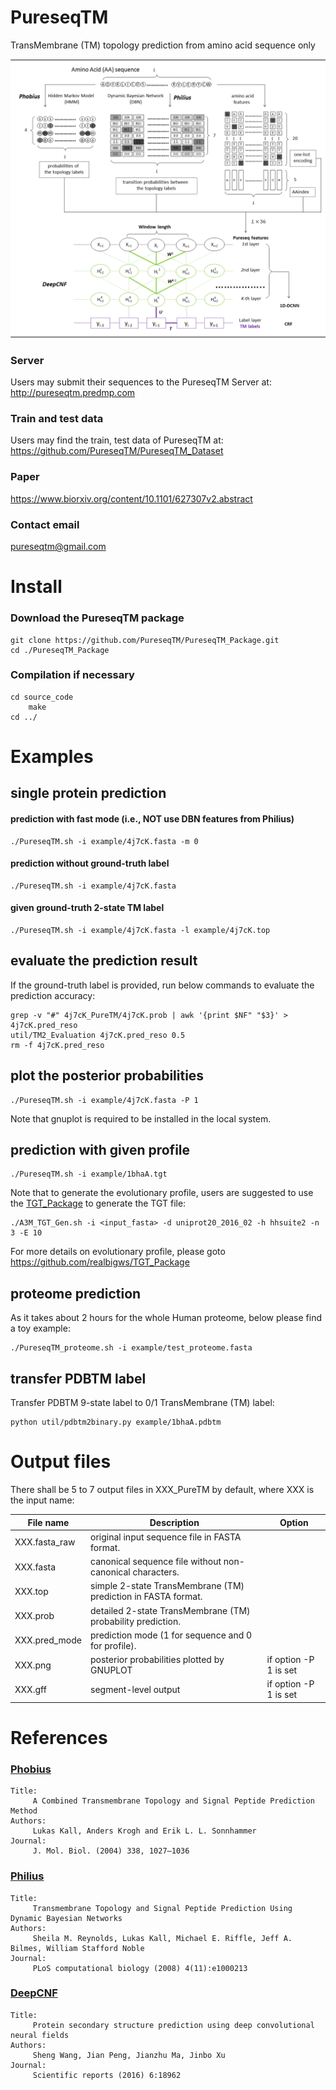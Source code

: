 # PureseqTM
TransMembrane (TM) topology prediction from amino acid sequence only

<p align="center">
<img src="https://github.com/PureseqTM/PureseqTM_Package/blob/master/example/pipeline_v0.20.png"/>
</p>

### Server
Users may submit their sequences to the PureseqTM Server at: http://pureseqtm.predmp.com

### Train and test data
Users may find the train, test data of PureseqTM at: https://github.com/PureseqTM/PureseqTM_Dataset 

### Paper
https://www.biorxiv.org/content/10.1101/627307v2.abstract

### Contact email
pureseqtm@gmail.com


# Install
### Download the PureseqTM package
```
git clone https://github.com/PureseqTM/PureseqTM_Package.git
cd ./PureseqTM_Package
```

### Compilation if necessary
```
cd source_code
    make
cd ../
```

# Examples

## single protein prediction

#### prediction with fast mode (i.e., NOT use DBN features from Philius)
```
./PureseqTM.sh -i example/4j7cK.fasta -m 0
```

#### prediction without ground-truth label
```
./PureseqTM.sh -i example/4j7cK.fasta
```

#### given ground-truth 2-state TM label
```
./PureseqTM.sh -i example/4j7cK.fasta -l example/4j7cK.top
```

## evaluate the prediction result
If the ground-truth label is provided, run below commands to evaluate the prediction accuracy:
```
grep -v "#" 4j7cK_PureTM/4j7cK.prob | awk '{print $NF" "$3}' > 4j7cK.pred_reso
util/TM2_Evaluation 4j7cK.pred_reso 0.5
rm -f 4j7cK.pred_reso
```

## plot the posterior probabilities
```
./PureseqTM.sh -i example/4j7cK.fasta -P 1
```
Note that gnuplot is required to be installed in the local system.

## prediction with given profile
```
./PureseqTM.sh -i example/1bhaA.tgt
```
Note that to generate the evolutionary profile, users are suggested to use the [TGT_Package](https://github.com/realbigws/TGT_Package) to generate the TGT file:
```
./A3M_TGT_Gen.sh -i <input_fasta> -d uniprot20_2016_02 -h hhsuite2 -n 3 -E 10
```
For more details on evolutionary profile, please goto https://github.com/realbigws/TGT_Package

## proteome prediction
As it takes about 2 hours for the whole Human proteome, below please find a toy example:
```
./PureseqTM_proteome.sh -i example/test_proteome.fasta
```

## transfer PDBTM label
Transfer PDBTM 9-state label to 0/1 TransMembrane (TM) label:
```
python util/pdbtm2binary.py example/1bhaA.pdbtm
```


# Output files
There shall be 5 to 7 output files in XXX_PureTM by default, where XXX is the input name:

| File name     | Description   | Option |
| ------------- | ------------- | ------ |
| XXX.fasta_raw | original input sequence file in FASTA format. | |
| XXX.fasta     | canonical sequence file without non-canonical characters. | |
| XXX.top       | simple 2-state TransMembrane (TM) prediction in FASTA format. | |
| XXX.prob      | detailed 2-state TransMembrane (TM) probability prediction. | |
| XXX.pred_mode | prediction mode (1 for sequence and 0 for profile). | |
| XXX.png       | posterior probabilities plotted by GNUPLOT | if option -P 1 is set |
| XXX.gff       | segment-level output | if option -P 1 is set |


# References

### [Phobius](http://phobius.sbc.su.se/)
```
Title:
     A Combined Transmembrane Topology and Signal Peptide Prediction Method
Authors:
     Lukas Kall, Anders Krogh and Erik L. L. Sonnhammer
Journal:
     J. Mol. Biol. (2004) 338, 1027–1036
```

### [Philius](http://www.yeastrc.org/philius/pages/philius/runPhilius.jsp)
```
Title:
     Transmembrane Topology and Signal Peptide Prediction Using Dynamic Bayesian Networks
Authors:
     Sheila M. Reynolds, Lukas Kall, Michael E. Riffle, Jeff A. Bilmes, William Stafford Noble
Journal:
     PLoS computational biology (2008) 4(11):e1000213
```

### [DeepCNF](https://github.com/realbigws/DeepCNF_AUC)
```
Title:
     Protein secondary structure prediction using deep convolutional neural fields
Authors:
     Sheng Wang, Jian Peng, Jianzhu Ma, Jinbo Xu
Journal:
     Scientific reports (2016) 6:18962
```

